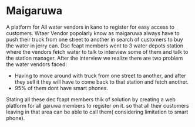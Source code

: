 # Maigaruwa
A platform for All water vendors in kano to register for easy access to customers. Wtaer Vendor popolarly know as maigaruwa always have to push their truck from one street to another in search of customers to buy the water in jerry can. Dsc fcapt members went to 3 water depots station where the vendors fetch water to talk to interview some of them and talk to the station manager.
After the interview we realize there are two problem the water vendors faced:
- Having to move around with truck from one street to another, and after they sell it they will have to come back to that station and fetch another.
- 95% of them dont have smart phones.

Stating all these dec fcapt members thik of solution by creating a web platform for all garuwa members to register on it. so that all their customers leaving in that area can be able to call them( considering limitation to smart phone). 
